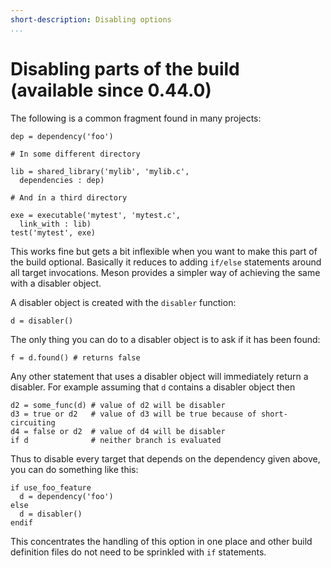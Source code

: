 ```yaml
---
short-description: Disabling options
...
```


# Disabling parts of the build (available since 0.44.0)

The following is a common fragment found in many projects:

```meson
dep = dependency('foo')

# In some different directory

lib = shared_library('mylib', 'mylib.c',
  dependencies : dep)

# And ín a third directory

exe = executable('mytest', 'mytest.c',
  link_with : lib)
test('mytest', exe)
```

This works fine but gets a bit inflexible when you want to make this
part of the build optional. Basically it reduces to adding `if/else`
statements around all target invocations. Meson provides a simpler way
of achieving the same with a disabler object.

A disabler object is created with the `disabler` function:

```meson
d = disabler()
```

The only thing you can do to a disabler object is to ask if it has
been found:

```meson
f = d.found() # returns false
```

Any other statement that uses a disabler object will immediately
return a disabler. For example assuming that `d` contains a disabler
object then

```meson
d2 = some_func(d) # value of d2 will be disabler
d3 = true or d2   # value of d3 will be true because of short-circuiting
d4 = false or d2  # value of d4 will be disabler
if d              # neither branch is evaluated
```

Thus to disable every target that depends on the dependency given
above, you can do something like this:

```meson
if use_foo_feature
  d = dependency('foo')
else
  d = disabler()
endif
```

This concentrates the handling of this option in one place and other
build definition files do not need to be sprinkled with `if`
statements.